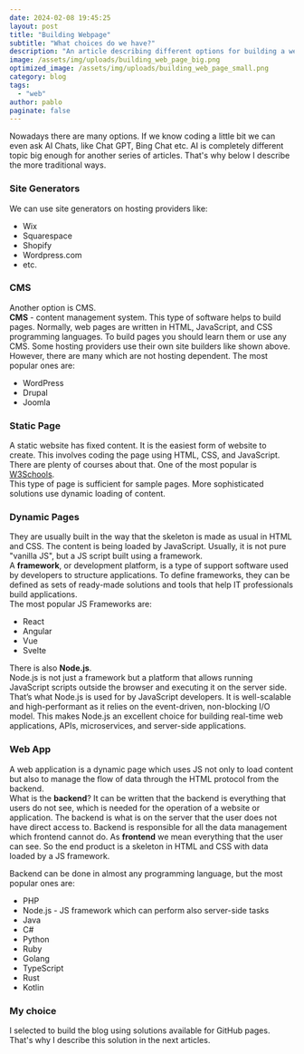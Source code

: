 ```yaml
---
date: 2024-02-08 19:45:25
layout: post
title: "Building Webpage"
subtitle: "What choices do we have?"
description: "An article describing different options for building a webpage."
image: /assets/img/uploads/building_web_page_big.png
optimized_image: /assets/img/uploads/building_web_page_small.png
category: blog
tags:
  - "web" 
author: pablo
paginate: false
---
```

Nowadays there are many options. If we know coding a little bit we can even ask AI Chats, like Chat GPT, Bing Chat etc. AI is completely different topic big enough for another series of articles. That's why below I describe the more traditional ways.

### Site Generators ###
We can use site generators on hosting providers like:
- Wix
- Squarespace
- Shopify
- Wordpress.com
- etc.

### CMS ###
Another option is CMS.  
**CMS** - content management system. This type of software helps to build pages. Normally, web pages are written in HTML, JavaScript, and CSS programming languages. To build pages you should learn them or use any CMS. Some hosting providers use their own site builders like shown above. However, there are many which are not hosting dependent. The most popular ones are:
- WordPress
- Drupal
- Joomla

### Static Page ###
A static website has fixed content.
It is the easiest form of website to create.
This involves coding the page using HTML, CSS, and JavaScript. There are plenty of courses about that. One of the most popular is [W3Schools](https://www.w3schools.com/).  
This type of page is sufficient for sample pages. More sophisticated solutions use dynamic loading of content.

### Dynamic Pages ###
They are usually built in the way that the skeleton is made as usual in HTML and CSS. The content is being loaded by JavaScript. Usually, it is not pure "vanilla JS", but a JS script built using a framework.  
A **framework**, or development platform, is a type of support software used by developers to structure applications. To define frameworks, they can be defined as sets of ready-made solutions and tools that help IT professionals build applications.  
The most popular JS Frameworks are:
- React
- Angular
- Vue
- Svelte

There is also **Node.js**.  
Node.js is not just a framework but a platform that allows running JavaScript scripts outside the browser and executing it on the server side. That’s what Node.js is used for by JavaScript developers. It is well-scalable and high-performant as it relies on the event-driven, non-blocking I/O model. This makes Node.js an excellent choice for building real-time web applications, APIs, microservices, and server-side applications.  

### Web App ###
A web application is a dynamic page which uses JS not only to load content but also to manage the flow of data through the HTML protocol from the backend.  
What is the **backend**? It can be written that the backend is everything that users do not see, which is needed for the operation of a website or application. The backend is what is on the server that the user does not have direct access to. Backend is responsible for all the data management which frontend cannot do. As **frontend** we mean everything that the user can see. So the end product is a skeleton in HTML and CSS with data loaded by a JS framework.

Backend can be done in almost any programming language, but the most popular ones are:
- PHP
- Node.js - JS framework which can perform also server-side tasks
- Java
- C#
- Python
- Ruby
- Golang
- TypeScript 
- Rust
- Kotlin

### My choice ###
I selected to build the blog using solutions available for GitHub pages. That's why I describe this solution in the next articles.
